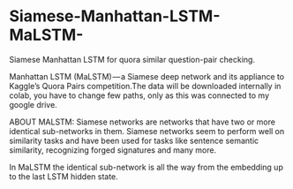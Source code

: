 # Siamese-Manhattan-LSTM-MaLSTM-
Siamese Manhattan LSTM for quora similar question-pair checking.

Manhattan LSTM (MaLSTM) — a Siamese deep network and its appliance to Kaggle’s Quora Pairs competition.The data will be  downloaded internally in colab, you have to change few paths, only as this was connected to my google drive.

ABOUT MALSTM:
Siamese networks are networks that have two or more identical sub-networks in them.
Siamese networks seem to perform well on similarity tasks and have been used for tasks like sentence semantic similarity, recognizing forged signatures and many more.

In MaLSTM the identical sub-network is all the way from the embedding up to the last LSTM hidden state.
